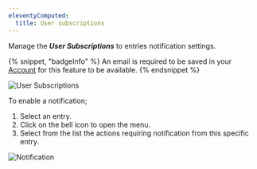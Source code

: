 ```yaml
---
eleventyComputed:
  title: User subscriptions
---
```

Manage the ***User Subscriptions*** to entries notification settings.

{% snippet, "badgeInfo" %}
An email is required to be saved in your [Account](/server/web-interface/account-menu/edit-account/) for this feature to be available.
{% endsnippet %}

![User Subscriptions](https://cdnweb.devolutions.net/docs/docs_en_server_ServerOp4024.png)

To enable a notification;

1. Select an entry.
1. Click on the bell icon to open the menu.
1. Select from the list the actions requiring notification from this specific entry.

![Notification](https://cdnweb.devolutions.net/docs/docs_en_server_ServerOp2100.png)
